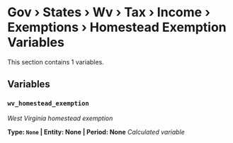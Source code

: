 # Gov › States › Wv › Tax › Income › Exemptions › Homestead Exemption Variables

This section contains 1 variables.

## Variables

### `wv_homestead_exemption`
*West Virginia homestead exemption*

**Type: `None` | Entity: None | Period: None**
*Calculated variable*
